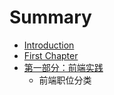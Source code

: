 # Summary

* [Introduction](README.md)
* [First Chapter](chapter1.md)
* [第一部分：前端实践](chapter2.md)
   * 前端职位分类

